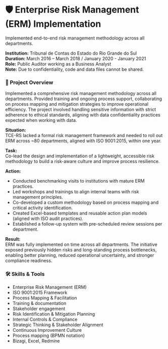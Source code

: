 # 🛡️ Enterprise Risk Management (ERM) Implementation
Implemented end-to-end risk management methodology across all departments.

**Institution:** Tribunal de Contas do Estado do Rio Grande do Sul  
**Duration:** March 2016 – March 2018 / January 2020 - January 2021  
**Role:** Public Auditor working as a Business Analyst  
**Note:** Due to confidentiality, code and data files cannot be shared.

### 📌 Project Overview
Implemented a comprehensive risk management methodology across all departments. Provided training and ongoing process support, collaborating on process mapping and mitigation strategies to improve operational efficiency. The project involved handling sensitive information with strict adherence to ethical standards, aligning with data confidentiality practices expected when working with data.

**Situation:**  
TCE-RS lacked a formal risk management framework and needed to roll out ERM across ~80 departments, aligned with ISO 9001:2015, within one year.

**Task:**  
Co-lead the design and implementation of a lightweight, accessible risk methodology to build a risk-aware culture and improve process resilience.

**Action:**
- Conducted benchmarking visits to institutions with mature ERM practices.
- Led workshops and trainings to align internal teams with risk management principles.
- Co-developed a custom methodology based on process mapping and critical activity identification.
- Created Excel-based templates and reusable action plan models (aligned with ISO audit practices).
- Established a follow-up system with pre-scheduled review sessions per department.

**Result:**  
ERM was fully implemented on time across all departments. The initiative exposed previously hidden risks and long-standing process bottlenecks, enabling better planning, reduced operational uncertainty, and stronger compliance readiness.

### 🛠️ Skills & Tools
- Enterprise Risk Management (ERM)  
- ISO 9001:2015 Framework  
- Process Mapping & Facilitation  
- Training & documentation  
- Stakeholder engagement   
- Risk Identification & Mitigation Planning  
- Internal Controls & Compliance  
- Strategic Thinking & Stakeholder Alignment  
- Continuous Improvement Culture   
- Process mapping (BPMN notation)
- Bizagi, Excel, Redmine
